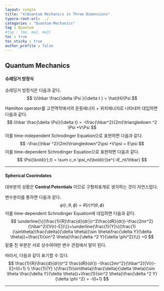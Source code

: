 ```yaml
---
layout: single
title: "4)Quantum Mechanics in Three Dimensions"
typora-root-url: ../
categories : "Quantum-Mechanics"
tag : Quantum
#tag : [me, me2, me3]
toc : true
toc_sticky : true
author_profile : false
---
```

## Quantum Mechanics 

#### 슈레딩거 방정식

슈레딩거 방정식은 다음과 같다.
$$
\\i\hbar \frac{\delta \Psi }{\delta t } = \hat{H}\Psi
$$

Hamilton operator를 고전역학에서의 운동에너지 + 위치에너지로 나타내어 대입하면 다음과 같다.
$$
i\hbar \frac{\delta \Psi}{\delta t} = -\frac{\hbar^2}{2m}\triangledown ^2 \Psi +V\Psi
$$
이를 time-independent Schrodinger Equation으로 표현하면 다음과 같다.
$$
-\frac{\hbar ^2}{2m}\triangledown^2\psi +V\psi = E\psi
$$
이를 time-dependent Schrodinger Equation으로 표현하면 다음과 같다.
$$
\Psi(\bold{r},t) = \sum c_n \psi_n(\bold{r})e^{-iE_nt/\hbar}
$$

---

#### Spherical Coorindates

대부분의 상황은 **Central Potentials** 이므로 구형좌표계로 생각하는 것이 자연스럽다.

변수분리를 통하면 다음과 같다.
$$
\psi(r, \theta, \phi) = R(r)Y(\theta, \phi)
$$
이를 time-dependent Schrodinger Equation에 대입하면 다음과 같다.
$$
\underline{\{{\frac{1}{R}\frac{d}{dr}(r^2\frac{dR}{dr})-\frac{2mr^2}{\hbar^2}[V(r)-E]}\}}+\underline{\frac{1}{Y}\{{\frac{1}{\sin\theta}\frac{\delta}{\delta \theta}(\sin \theta\frac{\delta Y}{\delta \theta})+\frac{1}{sin^2 \theta}\frac{\delta ^2 Y}{\delta \phi^2}}\}} =0
$$
밑줄 친 부분은 서로 상수여야만 변수 관점에서 말이 된다. 

따라서, 다음과 같이 표기할 수 있다.
$$
\frac{1}{R}\frac{d}{dr}(r^2 \frac{dR}{dr}) -\frac{2mr^2}{\hbar^2}[V(r)-E]=l(l+1)
\\
\frac{1}{Y} \{\frac{1}{sin\theta}\frac{\delta}{\delta \theta}(\sin \theta \frac{\delta Y}{\delta \theta})+\frac{1}{sin^2 \theta}\frac{\delta ^2 Y}{\delta \phi ^2} = -l(l+1)
$$

---